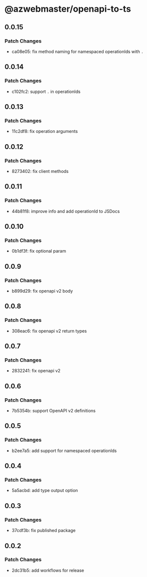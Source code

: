 # @azwebmaster/openapi-to-ts

## 0.0.15

### Patch Changes

- ca08e05: fix method naming for namespaced operationIds with `.`

## 0.0.14

### Patch Changes

- c102fc2: support `.` in operationIds

## 0.0.13

### Patch Changes

- 11c2df8: fix operation arguments

## 0.0.12

### Patch Changes

- 8273402: fix client methods

## 0.0.11

### Patch Changes

- 44b81f8: improve info and add operationId to JSDocs

## 0.0.10

### Patch Changes

- 0b1df3f: fix optional param

## 0.0.9

### Patch Changes

- b899d29: fix openapi v2 body

## 0.0.8

### Patch Changes

- 308eac6: fix openapi v2 return types

## 0.0.7

### Patch Changes

- 2832241: fix openapi v2

## 0.0.6

### Patch Changes

- 7b5354b: support OpenAPI v2 definitions

## 0.0.5

### Patch Changes

- b2ee7a5: add support for namespaced operationIds

## 0.0.4

### Patch Changes

- 5a5acbd: add type output option

## 0.0.3

### Patch Changes

- 37cdf3b: fix published package

## 0.0.2

### Patch Changes

- 2dc31b5: add workflows for release
